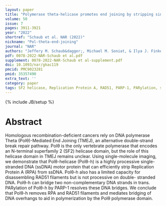 ```yaml
---
layout: paper
title: "Polymerase theta-helicase promotes end joining by stripping single-stranded DNA-binding proteins and bridging DNA ends"
volume: 50
issue: 7
pages: 3911-3921
year: "2022"
shortref: "Schaub et al. NAR (2022)"
nickname: "Pol-theta-end-joining"
journal: "NAR"
authors: "Jeffery M. Schaub&dagger;, Michael M. Soniat, & Ilya J. Finkelstein&dagger; (&dagger; co-corresponding)"
pdf: 0078-2022-NAR-Schaub et al.pdf
supplement: 0078-2022-NAR-Schaub et al-supplement.pdf
doi: 10.1093/nar/gkac119
pmcid: PMC9023281
pmid: 35357490
extra_text: ''
category: paper
tags: SF2 helicase, Replication Protein A, RAD51, PARP-1, PARylation, single-molecule, DNA curtains
---
```

{% include JB/setup %}

# Abstract 
Homologous recombination-deficient cancers rely on DNA polymerase Theta (Polθ)-Mediated End Joining (TMEJ), an alternative double-strand break repair pathway. Polθ is the only vertebrate polymerase that encodes an N-terminal superfamily 2 (SF2) helicase domain, but the role of this helicase domain in TMEJ remains unclear. Using single-molecule imaging, we demonstrate that Polθ-helicase (Polθ-h) is a highly processive single-stranded DNA (ssDNA) motor protein that can efficiently strip Replication Protein A (RPA) from ssDNA. Polθ-h also has a limited capacity for disassembling RAD51 filaments but is not processive on double- stranded DNA. Polθ-h can bridge two non-complementary DNA strands in trans. PARylation of Polθ-h by PARP-1 resolves these DNA bridges. We conclude that Polθ-h removes RPA and RAD51 filaments and mediates bridging of DNA overhangs to aid in polymerization by the Polθ polymerase domain.
